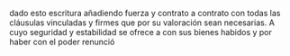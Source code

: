 dado esto escritura añadiendo fuerza y contrato a
contrato con todas las cláusulas vinculadas y firmes que
por su valoración sean necesarias. A cuyo seguridad y estabilidad se
ofrece a con sus bienes habidos y por haber con el poder renunció